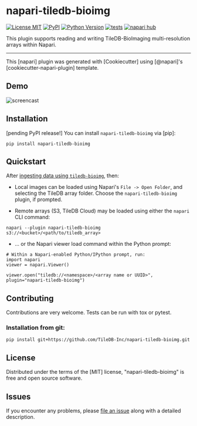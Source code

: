 # napari-tiledb-bioimg

[![License MIT](https://img.shields.io/pypi/l/napari-tiledb-bioimg.svg?color=green)](https://github.com/TileDB-Inc/napari-tiledb-bioimg/raw/main/LICENSE)
[![PyPI](https://img.shields.io/pypi/v/napari-tiledb-bioimg.svg?color=green)](https://pypi.org/project/napari-tiledb-bioimg)
[![Python Version](https://img.shields.io/pypi/pyversions/napari-tiledb-bioimg.svg?color=green)](https://python.org)
[![tests](https://github.com/TileDB-Inc/napari-tiledb-bioimg/workflows/tests/badge.svg)](https://github.com/TileDB-Inc/napari-tiledb-bioimg/actions)
[![napari hub](https://img.shields.io/endpoint?url=https://api.napari-hub.org/shields/napari-tiledb-bioimg)](https://napari-hub.org/plugins/napari-tiledb-bioimg)

This plugin supports reading and writing TileDB-BioImaging multi-resolution arrays within Napari.

----------------------------------

This [napari] plugin was generated with [Cookiecutter] using [@napari]'s [cookiecutter-napari-plugin] template.
## Demo

![screencast](https://github.com/TileDB-Inc/napari-tiledb-bioimg/assets/327706/57feab2c-4fdf-4430-8598-543746b84c4d)

## Installation

[pending PyPI release!] You can install `napari-tiledb-bioimg` via [pip]:

    pip install napari-tiledb-bioimg

## Quickstart

After [ingesting data using `tiledb-bioimg`](https://github.com/TileDB-Inc/TileDB-BioImaging#examples), then:

- Local images can be loaded using Napari's `File -> Open Folder`, and selecting the TileDB array folder. Choose the `napari-tiledb-bioimg` plugin, if prompted.

- Remote arrays (S3, TileDB Cloud) may be loaded using either the `napari` CLI command:

```
napari --plugin napari-tiledb-bioimg s3://<bucket>/<path/to/tiledb_array>
```

- ... or the Napari viewer load command within the Python prompt:

```
# Within a Napari-enabled Python/IPython prompt, run:
import napari
viewer = napari.Viewer()

viewer.open("tiledb://<namespace>/<array name or UUID>", plugin="napari-tiledb-bioimg")
```


## Contributing

Contributions are very welcome. Tests can be run with tox or pytest.

### Installation from git:

```
pip install git+https://github.com/TileDB-Inc/napari-tiledb-bioimg.git
```

## License

Distributed under the terms of the [MIT] license,
"napari-tiledb-bioimg" is free and open source software.

## Issues

If you encounter any problems, please [file an issue](https://github.com/TileDB-Inc/napari-tiledb-bioimg/issues/new) along with a detailed description.

